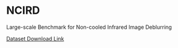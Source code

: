 # NCIRD
Large-scale Benchmark for Non-cooled Infrared Image Deblurring



[Dataset Download Link](https://drive.google.com/file/d/1gEe6i8TS_Qqjulpa9FedoBYGoHtYG2lK/view?usp=sharing)
